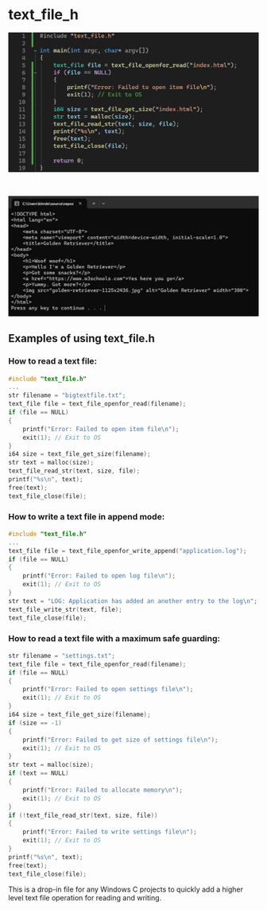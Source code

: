 # text_file_h
![alt text](https://github.com/kimlar/text_file_h/blob/main/text_file-code-example.png "Showing the code")

<br>

![alt text](https://github.com/kimlar/text_file_h/blob/main/text_file-running.png "Showing the code in action")

## Examples of using text_file.h

### How to read a text file:
```c
#include "text_file.h"
...
str filename = "bigtextfile.txt";
text_file file = text_file_openfor_read(filename);
if (file == NULL)
{
	printf("Error: Failed to open item file\n");
	exit(1); // Exit to OS
}
i64 size = text_file_get_size(filename);
str text = malloc(size);
text_file_read_str(text, size, file);
printf("%s\n", text);
free(text);
text_file_close(file);
```

### How to write a text file in append mode:
```c
#include "text_file.h"
...
text_file file = text_file_openfor_write_append("application.log");
if (file == NULL)
{
	printf("Error: Failed to open log file\n");
	exit(1); // Exit to OS
}
str text = "LOG: Application has added an another entry to the log\n";
text_file_write_str(text, file);
text_file_close(file);
```

### How to read a text file with a maximum safe guarding:
```c
str filename = "settings.txt";
text_file file = text_file_openfor_read(filename);
if (file == NULL)
{
	printf("Error: Failed to open settings file\n");
	exit(1); // Exit to OS
}
i64 size = text_file_get_size(filename);
if (size == -1)
{
	printf("Error: Failed to get size of settings file\n");
	exit(1); // Exit to OS
}
str text = malloc(size);
if (text == NULL)
{
	printf("Error: Failed to allocate memory\n");
	exit(1); // Exit to OS
}
if (!text_file_read_str(text, size, file))
{
	printf("Error: Failed to write settings file\n");
	exit(1); // Exit to OS
}
printf("%s\n", text);
free(text);
text_file_close(file);
```

This is a drop-in file for any Windows C projects to quickly add a higher level text file operation for reading and writing.
